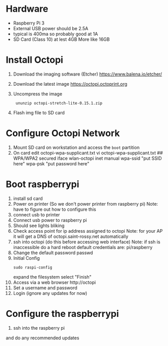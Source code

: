 # Hardware
* Raspberry Pi 3
* External USB power should be 2.5A
* typical is 400ma so probably good at 1A
* SD Card (Class 10) at lest 4GB More like 16GB


# Install Octopi
1. Download the imaging software (Etcher)
      https://www.balena.io/etcher/
2. Download the latest image
   https://octopi.octoprint.org
3. Uncompress the image

        ununzip octopi-stretch-lite-0.15.1.zip 
4. Flash img file to SD card
# Configure Octopi Network
1. Mount SD card on workstation and access the `boot` partition
3. On card edit octopi-wpa-supplicant.txt
        vi octopi-wpa-supplicant.txt
        ## WPA/WPA2 secured
        iface wlan-octopi inet manual
           wpa-ssid "put SSID here"
           wpa-psk "put password here"
# Boot raspberrypi
1. install sd card
1. Power on printer (So we don't power printer from raspberry pi)
   Note: have to figure out how to configure this
1. connect usb to printer
1. Connect usb power to raspberry pi
1. Should see lights bliking
1. Check access point for ip address assigned to octopi
   Note: for your AP it will get a DNS of octopi.saint-rossy.net automatically
1. ssh into octopi (do this before accessing web interface)
   Note: if ssh is inaccessible do a hard reboot
   default credentials are: pi/raspberry
1. Change the default password
   passwd
1. Initial Config
   ```
   sudo raspi-config
   ```
   expand the filesystem
   select "Finish"
1. Access via a web browser
   http://octopi
1. Set a username and password
1. Login (ignore any updates for now)
# Configure the raspberrypi
1. ssh into the raspberry pi

and do any recommended updates

<!--stackedit_data:
eyJoaXN0b3J5IjpbLTIzMDMxMTEwM119
-->